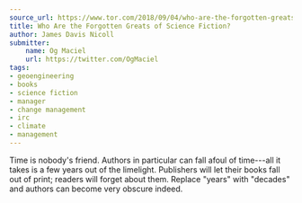 ```yaml
---
source_url: https://www.tor.com/2018/09/04/who-are-the-forgotten-greats-of-science-fiction/
title: Who Are the Forgotten Greats of Science Fiction?
author: James Davis Nicoll
submitter:
    name: Og Maciel
    url: https://twitter.com/OgMaciel
tags:
- geoengineering
- books
- science fiction
- manager
- change management
- irc
- climate
- management
---
```


Time is nobody's friend. Authors in particular can fall afoul of time---all it takes is a few years out of the limelight. Publishers will let their books fall out of print; readers will forget about them. Replace "years" with "decades" and authors can become very obscure indeed.
